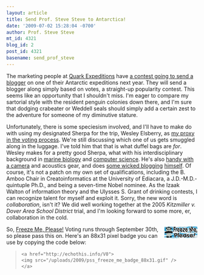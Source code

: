 ```yaml
---
layout: article
title: Send Prof. Steve Steve to Antarctica!
date: '2009-07-02 15:28:04 -0700'
author: Prof. Steve Steve
mt_id: 4321
blog_id: 2
post_id: 4321
basename: send_prof_steve
---
```

[<img src="http://austringer.net/images/pss/pss_freeze_me_320h.gif" alt="" style="float:left;" />](http://echothis.info/V0)The marketing people at [Quark Expeditions](http://www.quarkexpeditions.com/) have [a contest going to send a blogger](http://www.blogyourwaytoantarctica.com/blogs) on one of their Antarctic expeditions next year. They will send a blogger along simply based on votes, a straight-up popularity contest. This seems like an opportunity that I shouldn't miss. I'm eager to compare my sartorial style with the resident penguin colonies down there, and I'm sure that dodging crabeater or Weddell seals should simply add a certain zest to the adventure for someone of my diminutive stature. 

<img src="http://austringer.net/images/pss/2005_b03_pss_wre_dscf8313_200x200.jpg" alt="" style="float:right;" /> Unfortunately, there is some speciesism involved, and I'll have to make do with using my designated Sherpa for the trip, Wesley Elsberry, as [my proxy in the voting process](http://www.blogyourwaytoantarctica.com/blogs/view/163). We're still discussing which one of us gets smuggled along in the luggage. I've told him that that is what duffel bags are _for_. Wesley makes for a pretty good Sherpa, what with his interdisciplinary background in [marine biology](http://www.onlinezoologists.com/cs/node/21) and [computer science](http://www.amazon.com/gp/product/0805815619). He's also [handy with a camera](http://baywing.net/phot) and acoustics gear, and does [some wicked blogging](http://pandasthumb.org/archives/author/wesley-r-elsberry/) [himself](http://austringer.net/wp/). Of course, it's not a patch on my own set of qualifications, including the B. Amboo Chair in Creatoinformatics at the University of Ediacara, a J.D.-M.D.-quintuple Ph.D., and being a seven-time Nobel nominee. As the Izaak Walton of information theory and the Ulysses S. Grant of drinking contests, I can recognize talent for myself and exploit it. Sorry, the new word is _collaboration_, isn't it? We did well working together at the 2005 _Kitzmiller v. Dover Area School District_ trial, and I'm looking forward to some more, er, collaboration in the cold.

[<img src="/uploads/2009/pss_freeze_me_badge_88x31.gif" alt="" style="float:right;" />](http://echothis.info/V0) So, [Freeze Me, Please!](http://echothis.info/V0) Voting runs through September 30th, so please pass this on. Here's an 88x31 pixel badge you can use by copying the code below: 

> ```
> <a href="http://echothis.info/V0">
> <img src="/uploads/2009/pss_freeze_me_badge_88x31.gif" />
> </a>
> ```

